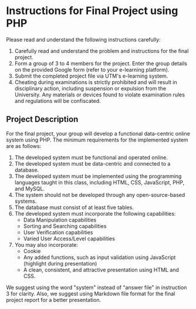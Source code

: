 # Instructions for Final Project using PHP

Please read and understand the following instructions carefully:

1. Carefully read and understand the problem and instructions for the final project.
2. Form a group of 3 to 4 members for the project. Enter the group details on the provided Google form (refer to your e-learning platform).
3. Submit the completed project file via UTM's e-learning system.
4. Cheating during examinations is strictly prohibited and will result in disciplinary action, including suspension or expulsion from the University. Any materials or devices found to violate examination rules and regulations will be confiscated.

## Project Description

For the final project, your group will develop a functional data-centric online system using PHP. The minimum requirements for the implemented system are as follows:

1. The developed system must be functional and operated online.
2. The developed system must be data-centric and connected to a database.
3. The developed system must be implemented using the programming languages taught in this class, including HTML, CSS, JavaScript, PHP, and MySQL.
4. The system should not be developed through any open-source-based systems.
5. The database must consist of at least five tables.
6. The developed system must incorporate the following capabilities:
   - Data Manipulation capabilities
   - Sorting and Searching capabilities
   - User Verification capabilities
   - Varied User Access/Level capabilities
7. You may also incorporate:
   - Cookie
   - Any added functions, such as input validation using JavaScript (highlight during presentation)
   - A clean, consistent, and attractive presentation using HTML and CSS.

We suggest using the word "system" instead of "answer file" in instruction 3 for clarity. Also, we suggest using Markdown file format for the final project report for a better presentation.
